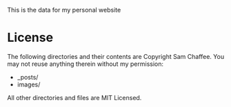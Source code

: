 This is the data for my personal website

License
=======
The following directories and their contents are Copyright Sam Chaffee.  You may not reuse anything therein without my permission:

*   _posts/
*   images/

All other directories and files are MIT Licensed.